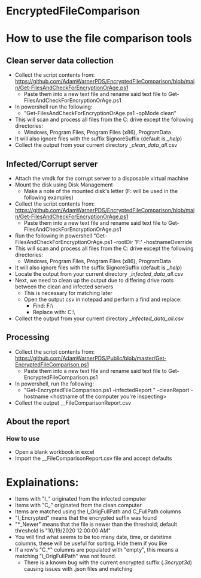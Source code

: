 # EncryptedFileComparison
# How to use the file comparison tools
## Clean server data collection
* Collect the script contents from: https://github.com/AdamWarnerPDS/EncryptedFileComparison/blob/main/Get-FilesAndCheckForEncryptionOrAge.ps1
  * Paste them into a new text file and rename said text file to Get-FilesAndCheckForEncryptionOrAge.ps1
* In powershell run the following:
  * "Get-FilesAndCheckForEncryptionOrAge.ps1 -opMode clean"
* This will scan and process all files from the C: drive except the following directories:
  * Windows, Program Files, Program Files (x86), ProgramData
* It will also ignore files with the suffix $ignoreSuffix (default is *_help*)
* Collect the output from your current directory <hostname>_<datetime>_clean_data_all_.csv

## Infected/Corrupt server
* Attach the vmdk for the corrupt server to a disposable virtual machine
* Mount the disk using Disk Management
  * Make a note of the mounted disk's letter (F: will be used in the following examples)
* Collect the script contents from: https://github.com/AdamWarnerPDS/EncryptedFileComparison/blob/main/Get-FilesAndCheckForEncryptionOrAge.ps1
  * Paste them into a new text file and rename said text file to Get-FilesAndCheckForEncryptionOrAge.ps1
* Run the following in powershell "Get-FilesAndCheckForEncryptionOrAge.ps1 -rootDir 'F:\' -hostnameOverride <the corrupt servers hostname>
* This will scan and process all files from the C: drive except the following directories:
  * Windows, Program Files, Program Files (x86), ProgramData
* It will also ignore files with the suffix $ignoreSuffix (default is *_help*)
* Locate the output from your current directory <the corrupt servers hostname>_<datetime>_infected_data_all_.csv
* Next, we need to clean up the output due to differing drive roots between the clean and infected servers
  * This is necessary for matching later
  * Open the output csv in notepad and perform a find and replace:
    * Find: F:\
    * Replace with: C:\
* Collect the output from your current directory <the corrupt servers hostname>_<datetime>_infected_data_all_.csv

## Processing
* Collect the script contents from: https://github.com/AdamWarnerPDS/Public/blob/master/Get-EncryptedFileComparison.ps1
  * Paste them into a new text file and rename said text file to Get-EncryptedFileComparison.ps1
* In powershell, run the following:
  * "Get-EncryptedFileComparison.ps1 -infectedReport "<path to infected computer output> -cleanReport <path to clean computer report> -hostname <hostname of the computer you're inspecting>
* Collect the output <datetime>_<hostname>_FileComparisonReport.csv

## About the report
### How to use
* Open a blank workbook in excel
* Import the <datetime>_<hostname>_FileComparisonReport.csv file and accept defaults

# Explainations:
* Items with "I_" originated from the infected computer
* Items with "C_" originated from the clean computer
* Items are matched using the I_OrigFullPath and C_FullPath columns
* "I_Encrypted" means that the encrypted suffix was found
* "*_Newer" means that the file is newer than the threshold; default threshold is "10/19/2020 12:00:00 AM"
* You will find what seems to be too many date, time, or datetime columns, these will be useful for sorting.  Hide them if you like
* If a row's "C_*" columns are populated with "empty", this means a matching "I_OrigFullPath" was not found.
  * There is a known bug with the current encrypted suffix (*.3ncrypt3d*) causing issues with .json files and matching

